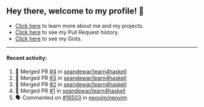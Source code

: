 ## Hey there, welcome to my profile! 👋

- [Click here](https://seandewar.github.io/) to learn more about me and my projects.
- [Click here](https://github.com/search?p=1&q=author%3Aseandewar+is%3Apr) to see my Pull Request history.
- [Click here](https://gist.github.com/seandewar) to see my Gists.

---

#### Recent activity:

<!--START_SECTION:activity-->
1. 🎉 Merged PR [#4](https://github.com/seandewar/learn4haskell/pull/4) in [seandewar/learn4haskell](https://github.com/seandewar/learn4haskell)
2. 🎉 Merged PR [#3](https://github.com/seandewar/learn4haskell/pull/3) in [seandewar/learn4haskell](https://github.com/seandewar/learn4haskell)
3. 🎉 Merged PR [#2](https://github.com/seandewar/learn4haskell/pull/2) in [seandewar/learn4haskell](https://github.com/seandewar/learn4haskell)
4. 🎉 Merged PR [#1](https://github.com/seandewar/learn4haskell/pull/1) in [seandewar/learn4haskell](https://github.com/seandewar/learn4haskell)
5. 🗣 Commented on [#16503](https://github.com/neovim/neovim/issues/16503) in [neovim/neovim](https://github.com/neovim/neovim)
<!--END_SECTION:activity-->
